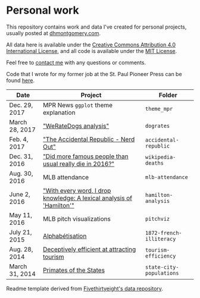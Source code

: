 # Personal work
This repository contains work and data I've created for personal projects, usually posted at [dhmontgomery.com](http://dhmontgomery.com).

All data here is available under the [Creative Commons Attribution 4.0 International License](http://creativecommons.org/licenses/by/4.0/), and all code is available under the [MIT License](http://opensource.org/licenses/MIT).

Feel free to [contact me](mailto:dhmontgomery@gmail.com) with any questions or comments.

Code that I wrote for my former job at the St. Paul Pioneer Press can be found [here](https://github.com/dhmontgomery/pioneer-press-code).

Date | Project | Folder
---|---------|-------------
Dec. 29, 2017 | MPR News `ggplot` theme explanation | `theme_mpr`
March 28, 2017 | ["WeRateDogs analysis"](http://dhmontgomery.com/2017/03/dogrates/) | `dogrates`
Feb. 4, 2017 | ["The Accidental Republic - Nerd Out"](http://dhmontgomery.com/2017/02/the-accidental-republic-nerd-out/) | `accidental-republic`
Dec. 31, 2016 | ["Did more famous people than usual really die in 2016?"](http://dhmontgomery.com/files/wikipediadeaths.html) | `wikipedia-deaths`
Aug. 30, 2016 | MLB attendance | `mlb-attendance`
June 2, 2016 | ["With every word, I drop knowledge: A lexical analysis of 'Hamilton'"](http://dhmontgomery.com/2016/03/with-every-word-i-drop-knowledge-a-lexical-analysis-of-hamilton/) | `hamilton-analysis`
May 11, 2016 | MLB pitch visualizations | `pitchviz` 
July 21, 2015 | [Alphabétisation](http://dhmontgomery.com/2015/07/alphabetisation/) | `1872-french-illiteracy`
Aug. 28, 2014 | [Deceptively efficient at attracting tourism](http://dhmontgomery.com/2014/08/deceptively-efficient-at-attracting-tourism/) | `tourism-efficiency`
March 31, 2014 | [Primates of the States](http://dhmontgomery.com/2014/03/primates-of-the-states/) | `state-city-populations`

Readme template derived from [Fivethirtyeight's data repository](https://github.com/fivethirtyeight/data).
